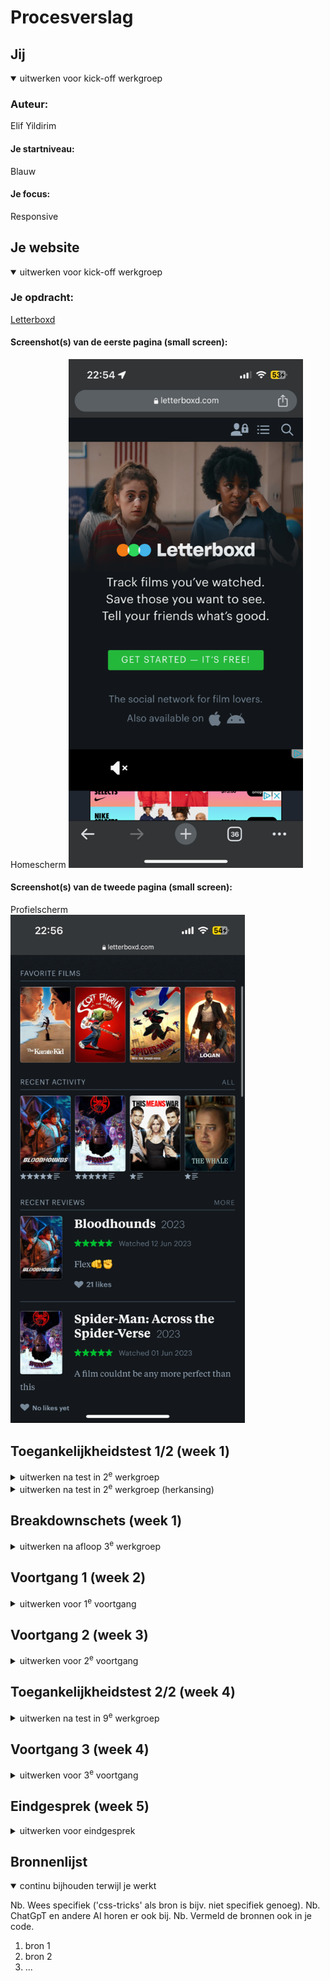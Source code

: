 # Procesverslag



## Jij

<details open>
  <summary>uitwerken voor kick-off werkgroep</summary>

  ### Auteur:
  Elif Yildirim

  #### Je startniveau:
  Blauw

  #### Je focus:
  Responsive
 
</details>





## Je website

<details open>
  <summary>uitwerken voor kick-off werkgroep</summary>

  ### Je opdracht:
  <a href="  https://letterboxd.com/">Letterboxd</a>

  #### Screenshot(s) van de eerste pagina (small screen): 
  Homescherm
  <img src="/images/homescherm.jpg" width="375px" alt="Homescherm">

  #### Screenshot(s) van de tweede pagina (small screen):
  Profielscherm  
  <img src="/images/profielscherm.jpg" width="375px" alt="Profielscherm">
 
</details>



## Toegankelijkheidstest 1/2 (week 1)

<details>
  <summary>uitwerken na test in 2<sup>e</sup> werkgroep</summary>

  ### Bevindingen
  Lijst met je bevindingen die in de test naar voren kwamen:
Screenreader:
- Bij mijn laptop was het in eerste instantie moeilijk om de screenreader te activeren
- Toen ik het activeerde las de screenreader maar 1 zin (de titel) voor
- Als de gebruiksaanwijzingen van de screenreader niet in de powerpoint zouden staan, zou ik niet geweten hebben hoe het nou precies werkt
- Ik had liever gewilt dat de screenreader meteen alles 1 voor 1 voor leest, ipv dat ik bij elke vak eerst op caps lock (scan) moet klikken en dan op H (next heading)
- Je went wel heel snel aan de wijze waarop je de screenreader gebruikt, de toetsen etc
- Het is heel fijn dat je de stem van de reader ook kan wijzigen en zelfs uit veel verschillende soorten stemmen kan kiezen
- De originele stem van de screenreader is best monotoon en emotieloos, dit maakt het iet minder aantrekkelijk om dit te gebruiken

Toegankelijkheidstest:
- Het typen met twee vingers die vastgebonden aan elkaar zijn klinkt moeilijk, maar dat vond ik niet persee. Hoewel ik gewend ben aan typen met alle 5 mijn vingers, vond ik het niet lastig om mijn gewoonte te switchen naar typen met 1 vinger per hand, want dit doen we ook allemaal op de telefoon! Ik merkte wel dat ik veel langer erover deed om de meest korte woorden en zinnen te typen, wat niet chill is als je haast hebt of iets heel langs moet typen.
- Daarnaast heb ik mijn zenuwstelsel laten scchrikken door middel van electrucerende schokken. Ik heb een paar verschillende standen, van milt naar ernstig, uitgeprobeerd en ik kwam erachter dat ik er toch iets beter tegen kon dan ik had verwacht. Ik zag hoe mijn andere klasgenoten het ervaarde en vond dat het er best eng uitzag waardoor ik het heel spannend vond. Door die hoge verwachtingen heb ik het apparaat toch iets minder heftig ervaart (denk ik). Tijdens het uittesten ben ik erachter gekomen dat het bijna onmogelijk is om dingen op je telefoon te doen als je hand/arm/lichaam zo erg trilt. Als je je arm aanspant, heb je iets meer controle over wat je doet, maar je arm raakt hierdoor snel moe waardoor het eigenlijk toch niet helpt. Ik kon tijdens het typen bijna helemaal niet typen en mijn apps openen door erop te klikken, er ging elke keer tijdens het proberen iets mis. 

</details>

<details>
  <summary>uitwerken na test in 2<sup>e</sup> werkgroep (herkansing)</summary>

  ### Bevindingen Herkansing
  Lijst met je bevindingen die in de test naar voren kwamen:
Screenreader:
- Ik wist niet hoe de screenreader aan ging, dus heb ik het op Google gezocht. Windows Key + CTRL en ENTER.
- Drukkend op die toetsen, ging de screenreader aan op de Letterboxd website. Het eerste wat de screenreader zei was "Letterbox Social Film Discovery" wat best random is in mijn ogen.
- Daarna drukte ik op Tab om naar de volgende elementen te gaan. Het las op de home pagina alles behalve de grote titel in het midden van het scherm (wat een best belangrijk tekstje is). 

Toegankelijkheidstest:
- Het typen met twee vingers die vastgebonden aan elkaar zijn klinkt moeilijk, maar dat vond ik niet persee. Hoewel ik gewend ben aan typen met alle 5 mijn vingers, vond ik het niet lastig om mijn gewoonte te switchen naar typen met 1 vinger per hand, want dit doen we ook allemaal op de telefoon! Ik merkte wel dat ik veel langer erover deed om de meest korte woorden en zinnen te typen, wat niet chill is als je haast hebt of iets heel lang moet typen.
- Daarnaast heb ik mijn zenuwstelsel laten schrikken door middel van electrucerende schokken. Ik heb een paar verschillende standen, van milt naar ernstig, uitgeprobeerd. Als ik deze ervaring vergelijk met vorig jaar was het deze keer, voelde ik het deze keer heel erg. Ook heb ik de spasme instelling geprobeerd en dat was voor mijn gevoel best pijnlijk. Ik zou hier zeker niet mee kunnen typen of internetten. Ik had helemaal geen controle over mijn hand en toen ik die controle probeerde te pakken deed mijn arm en hand nog meer pijn. Tijdens het uittesten ben ik er ook achter gekomen dat het bijna onmogelijk is om dingen op je telefoon te doen als je hand/arm/lichaam zo erg trilt.
- De brillen met een "beperking" op de glazen deden niet persee iets voor me. Ik kon er makkelijk doorheen kijken - het veranderde niet veel. 

</details>



## Breakdownschets (week 1)

<details>
  <summary>uitwerken na afloop 3<sup>e</sup> werkgroep</summary>

  ### de hele pagina: 
  <img src="readme-images/dummy-plaatje.jpg" width="375px" alt="breakdown van de hele pagina">

  ### dynamisch deel (bijv menu): 
  <img src="readme-images/dummy-plaatje.jpg" width="375px" alt="breakdown van een dynamisch deel">

  ### wellicht nog een dynamisch deel (bijv filter): 
  <img src="readme-images/dummy-plaatje.jpg" width="375px" alt="breakdown van nog een dynamisch deel">

</details>





## Voortgang 1 (week 2)

<details>
  <summary>uitwerken voor 1<sup>e</sup> voortgang</summary>

  ### Stand van zaken
  hier dit ging goed & dit was lastig (neem ook screenshots op van delen van je website en code)



  ### Verslag van meeting
  hier na afloop snel de uitkomsten van de meeting vastleggen

  - Geef classes aan de sections, zodat je ze iets beter aan kan spreken. Ik had de eerst sections aangesproken d.m.v. nth-child.
  - Ik had bij mijn list items de a tagg gebruikt. Als feedback kreeg ik te horen dat ik een href elementen er ook bij moet zetten zodat het een echte a element is. Zo is het klikbaar en semantisch correct.
  - Ik kreeg te horen dat ik bij elke sections een titel moet hebben.
  - Ik had eerst een section met een h2 element en een p element. Ik kreeg te horen dat ik die twee elementen bij de vorige section neer kan zetten zodat mijn html iets compacter eruit ziet.
  - Ook heb ik gevraagd hoe ik een gradient op een img moet zetten. 

</details>





## Voortgang 2 (week 3)

<details>
  <summary>uitwerken voor 2<sup>e</sup> voortgang</summary>

  ### Stand van zaken
  hier dit ging goed & dit was lastig (neem ook screenshots op van delen van je website en code)


  ### Verslag van meeting
  hier na afloop snel de uitkomsten van de meeting vastleggen

  - Ik kreeg te horen dat ik een aria-label op mijn button moest zetten zodat de screenreader dit ook kan lezen
  - Bij mijn eerste section heb ik een ul -> li -> img en in die img een a tagg. Er werd verteld dat ik de img tagg weg kan laten, omdat ik al een a element heb. Zo is het semantisch correcter.
  - Bij mijn section genaamd popularreviews heb ik sections met een h4, h3, a, en een p. Er werd verteld dat ik alleen voor de titel een heading moet gebruiken en voor de rest van de elementen een p, omdat dit het toegankelijkheid verbeterd
- Ik kreeg te horen dat het beter zou zijn als ik custom properties gebruik. Vooral voor mijn kleuren.
- Ook kreeg ik als feedback om comments te zetten bij elke css alinea, zodat anderen mijn code sneller kunnen snappen
- Ook werd er verteld dat ik active, hover en focus states moet hebben bij al mijn knoppen.

</details>





## Toegankelijkheidstest 2/2 (week 4)

<details>
  <summary>uitwerken na test in 9<sup>e</sup> werkgroep</summary>

  ### Bevindingen
  Lijst met je bevindingen die in de test naar voren kwamen (geef ook aan wat er verbeterd is):

</details>





## Voortgang 3 (week 4)

<details>
  <summary>uitwerken voor 3<sup>e</sup> voortgang</summary>

  ### Stand van zaken
  hier dit ging goed & dit was lastig (neem ook screenshots op van delen van je website en code)



  ### Agenda voor meeting
  samen met je groepje opstellen

  | student 1      | student 2          | student 3    | student 4        |
  | ---            | ---                | ---          | ---              |
  | dit bespreken  | en dit             | en ik dit    | en dan ik dat    |
  | en dat ook nog | dit als er tijd is | nog een punt | dit wil ik zeker |
  | ...            | ...                | ...          | ...              |


  ### Verslag van meeting
  hier na afloop snel de uitkomsten van de meeting vastleggen

  - punt 1
  - punt 2
  - nog een punt
  - ...

</details>





## Eindgesprek (week 5)

<details>
  <summary>uitwerken voor eindgesprek</summary>

  ### Je uitkomst - karakteristiek screenshots:
  <img src="readme-images/dummy-plaatje.jpg" width="375px" alt="uitomst opdracht 1">


  ### Dit ging goed/Heb ik geleerd: 
  Korte omschrijving met plaatjes

  <img src="readme-images/dummy-plaatje.jpg" width="375px" alt="top">


  ### Dit was lastig/Is niet gelukt:
  Korte omschrijving met plaatjes

  <img src="readme-images/dummy-plaatje.jpg" width="375px" alt="bummer">
</details>





## Bronnenlijst

<details open>
  <summary>continu bijhouden terwijl je werkt</summary>

  Nb. Wees specifiek ('css-tricks' als bron is bijv. niet specifiek genoeg). 
  Nb. ChatGpT en andere AI horen er ook bij.
  Nb. Vermeld de bronnen ook in je code.

  1. bron 1
  2. bron 2
  3. ...

</details>
